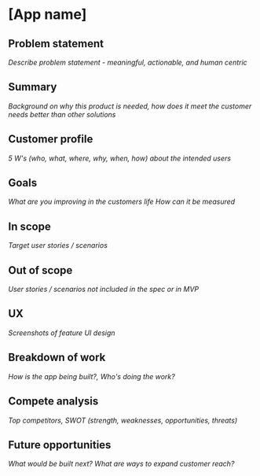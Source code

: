 # [App name]

## Problem statement

*Describe problem statement - meaningful, actionable, and human centric*

## Summary

*Background on why this product is needed, how does it meet the customer needs better than other solutions*

## Customer profile

*5 W's (who, what, where, why, when, how) about the intended users*

## Goals

*What are you improving in the customers life*
*How can it be measured*

## In scope

*Target  user stories / scenarios*

## Out of scope

*User stories / scenarios not included in the spec or in MVP*

## UX

*Screenshots of feature UI design*

## Breakdown of work

*How is the app being built?, Who's doing the work?*

## Compete analysis

*Top competitors, SWOT (strength, weaknesses, opportunities, threats)*

## Future opportunities

*What would be built next? What are ways to expand customer reach?*
